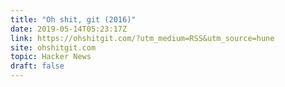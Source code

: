 ```yaml
---
title: "Oh shit, git (2016)"
date: 2019-05-14T05:23:17Z
link: https://ohshitgit.com/?utm_medium=RSS&utm_source=hune
site: ohshitgit.com
topic: Hacker News
draft: false
---
```

